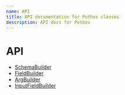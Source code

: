 ```yaml
---
name: API
title: API documentation for Pothos classes
description: API docs for Pothos
---
```


# API

- [SchemaBuilder](./api/schema-builder)
- [FieldBuilder](./api/field-builder)
- [ArgBuilder](./api/arg-builder)
- [InputFieldBuilder](./api/input-field-builder)
